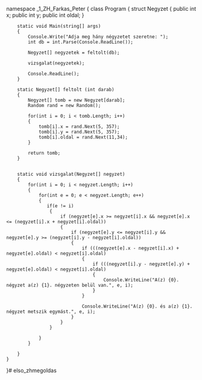 namespace _1_ZH_Farkas_Peter
{
    class Program
    {
        struct Negyzet
        {
            public int x;
            public int y;
            public int oldal;
        }

        static void Main(string[] args)
        {
            Console.Write("Adja meg hány négyzetet szeretne: ");
            int db = int.Parse(Console.ReadLine());

            Negyzet[] negyzetek = feltolt(db);

            vizsgalat(negyzetek);

            Console.ReadLine();
        }

        static Negyzet[] feltolt (int darab)
        {
            Negyzet[] tomb = new Negyzet[darab];
            Random rand = new Random();

            for(int i = 0; i < tomb.Length; i++)
            {
                tomb[i].x = rand.Next(5, 357);
                tomb[i].y = rand.Next(5, 357);
                tomb[i].oldal = rand.Next(11,34);
            }

            return tomb;
        }

        
        static void vizsgalat(Negyzet[] negyzet)
        {
            for(int i = 0; i < negyzet.Length; i++)
            {
                for(int e = 0; e < negyzet.Length; e++)
                {
                   if(e != i)
                    {
                        if (negyzet[e].x >= negyzet[i].x && negyzet[e].x <= (negyzet[i].x + negyzet[i].oldal))
                        {
                            if (negyzet[e].y <= negyzet[i].y && negyzet[e].y >= (negyzet[i].y - negyzet[i].oldal))
                            {
                                if (((negyzet[e].x - negyzet[i].x) + negyzet[e].oldal) < negyzet[i].oldal)
                                {
                                    if (((negyzet[i].y - negyzet[e].y) + negyzet[e].oldal) < negyzet[i].oldal)
                                    {
                                        Console.WriteLine("A(z) {0}. négyzet a(z) {1}. négyzeten belül van.", e, i);
                                    }
                                }

                                Console.WriteLine("A(z) {0}. és a(z) {1}. négyzet metszik egymást.", e, i);
                            }
                        }
                    }
                    
                }
            }

        }
    }
}# elso_zhmegoldas
